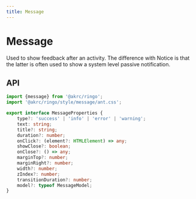```yaml
---
title: Message
---
```


<script setup>
import Message from "./demo/Message.vue"
</script>

# Message

Used to show feedback after an activity. The difference with Notice is that the latter is often used to show a system level passive notification.

<Message />

## API

```ts
import {message} from '@akrc/ringo';
import '@akrc/ringo/style/message/ant.css';
```

```ts
export interface MessageProperties {
    type?: 'success' | 'info' | 'error' | 'warning';
    text: string;
    title?: string;
    duration?: number;
    onClick?: (element?: HTMLElement) => any;
    showClose?: boolean;
    onClose?: () => any;
    marginTop?: number;
    marginRight?: number;
    width?: number;
    zIndex?: number;
    transitionDuration?: number;
    model?: typeof MessageModel;
}
```

